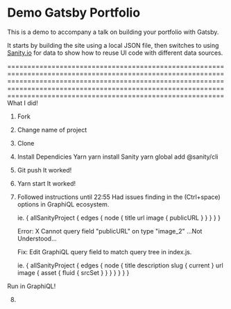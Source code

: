 # Demo Gatsby Portfolio

This is a demo to accompany a talk on building your portfolio with Gatsby.

It starts by building the site using a local JSON file, then switches to using [Sanity.io](https://sanity.io) for data to show how to reuse UI code with different data sources.

==============================================================================================================================================================================================================================================================================
What I did!


1. Fork

2. Change name of project

3. Clone

4. Install Dependicies
    Yarn
      yarn install
    Sanity
      yarn global add @sanity/cli


5. Git push
    It worked!

6. Yarn start
    It worked!

7. Followed instructions until 22:55
    Had issues finding <publicURL> in the (Ctrl+space) options in GraphiQL ecosystem.

    ie.
    {
    allSanityProject {
      edges {
        node {
          title
          url
          image {
            publicURL
          }
        }
      }
    }
  }

    Error: X Cannot query field "publicURL" on type "image_2"                                                               ...Not Understood...

    Fix: Edit GraphiQL query field to match query tree in index.js.

    ie.
    {
    allSanityProject {
      edges {
        node {
          title
          description
          slug {
            current
          }
          url
          image {
            asset {
              fluid {
                srcSet
              }
            }
          }
        }
      }
    }
  }

  Run in GraphiQL!

  8.


